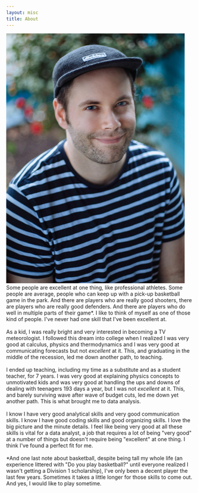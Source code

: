 ```yaml
---
layout: misc
title: About
---
```


![me](/assets/img/3813D2FB-1845-481F-BD6E-598B83BCADBB.jpeg)
Some people are excellent at one thing, like professional athletes. Some people are average, people who can keep up with a pick-up basketball game in the park. And there are players who are really good shooters, there are players who are really good defenders. And there are players who do well in multiple parts of their game\*. I like to think of myself as one of those kind of people. I've never had one skill that I've been excellent at. <br><br>
As a kid, I was really bright and very interested in becoming a TV meteorologist. I followed this dream into college when I realized I was very good at calculus, physics and thermodynamics and I was very good at communicating forecasts but not *excellent* at it. This, and graduating in the middle of the recession, led me down another path, to teaching.<br><br>
I ended up teaching, including my time as a substitute and as a student teacher, for 7 years. I was very good at explaining physics concepts to unmotivated kids and was very good at handling the ups and downs of dealing with teenagers 193 days a year, but I was not *excellent* at it. This, and barely surviving wave after wave of budget cuts, led me down yet another path. This is what brought me to data analysis. <br><br>
I know I have very good analytical skills and very good communication skills. I know I have good coding skills and good organizing skills. I love the big picture and the minute details. I feel like being very good at all these skills is vital for a data analyst, a job that requires a lot of being "very good" at a number of things but doesn't require being "excellent" at one thing. I think I've found a perfect fit for me.<br><br>
\*And one last note about basketball, despite being tall my whole life (an experience littered with "Do you play basketball?" until everyone realized I wasn't getting a Division 1 scholarship), I've only been a decent player the last few years. Sometimes it takes a little longer for those skills to come out. And yes, I would like to play sometime.
